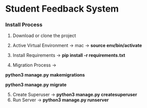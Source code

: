 # Student Feedback System

### Install Process

1. Download or clone the project

2. Active Virtual Environment -> mac -> **source env/bin/activate**
3. Install Requirements -> **pip install -r requirements.txt**

4. Migration Process ->

**python3 manage.py makemigrations**

**python3 manage.py migrate**

5. Create Superuser -> **python3 manage.py createsuperuser**
6. Run Server -> **python3 manage.py runserver**
